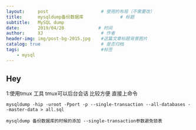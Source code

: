```yaml
---
layout:     post                    # 使用的布局（不需要改）
title:      mysqldump备份数据库              # 标题 
subtitle:   MySQL dump
date:       2019/04/20             # 时间
author:     XJ                      # 作者
header-img: img/post-bg-2015.jpg    #这篇文章标题背景图片
catalog: true                       # 是否归档
tags:                               #标签
    - mysql
---
```


## Hey

1:使用tmux 工具   tmux可以后台会话   比较方便 直接上命令
    
    mysqldump -hip -uroot -Pport -p --single-transaction --all-databases --master-data > all.sql
    
    mysqldump 备份数据库的时候的添加 --single-transaction参数避免锁表 
    
    

